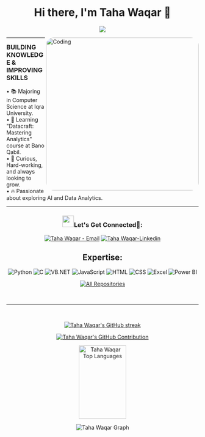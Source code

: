 <!-- animation start  -->
  <div align="center">
    <h1> Hi there, I'm Taha Waqar 👋</h1>
  </div>
<p align="center">
<a href="https://github.com/tahawaqar"><img src="https://readme-typing-svg.herokuapp.com/?lines=Computer+Science+Student;+Data+Enthusiast&font=Roboto&size=26&duration=3500&pause=500&center=true&width=500&height=50&color=eab676"></a>

<!-- animation end  -->
            
<img align="right" alt="Coding" width="400" style="border-radius:20px;"
    src="https://media0.giphy.com/media/v1.Y2lkPTc5MGI3NjExMTgxeXY1dDN1eHM3aTYxOWtlNzljaXZsOGVtajVzYjVscW05MmY1MiZlcD12MV9pbnRlcm5hbF9naWZfYnlfaWQmY3Q9Zw/2IudUHdI075HL02Pkk/giphy.gif"/>
<hr>
<h3 style="margin-top: 4px;">BUILDING KNOWLEDGE & IMPROVING SKILLS</h3>
• 📚 Majoring in Computer Science at Iqra University.<br>
• 🌱 Learning "Datacraft: Mastering Analytics" course at Bano Qabil.<br> 
• 🚀 Curious, Hard-working, and always looking to grow.<br>
• 🔥 Passionate about exploring AI and Data Analytics.<br>
<hr>

<h3 align="center" > <img src="https://media.giphy.com/media/iY8CRBdQXODJSCERIr/giphy.gif" width="30" height="30" style="margin-center: 10px;">Let's Get Connected🤝: </h3>

<p align="center">

 <div align="center"  class="icons-social" style="margin-center: 10px;">
<div>   
    <a href="mailto:waqartaha2023@gmail.com" target="_blank"><img src="https://img.shields.io/badge/-Email-0D1117?style=for-the-badge&logo=protonmail&logoColor=F0DB4F" alt="Taha Waqar - Email"></a>
    <a href="https://www.linkedin.com/in/waqartaha?utm_source=share&utm_campaign=share_via&utm_content=profile&utm_medium=android_app" target="_blank"><img src="https://img.shields.io/badge/Linkedin-0D1117?style=for-the-badge&logo=linkedin&logoColor=F0DB4F" alt="Taha Waqar-Linkedin"></a><br>
</div>

## Expertise:
![Python](https://img.shields.io/badge/-Python-3776AB?style=flat-square&logo=python&logoColor=white)
![C](https://img.shields.io/badge/-C-A8B9CC?style=flat-square&logo=c&logoColor=white)
![VB.NET](https://img.shields.io/badge/-VB.NET-512BD4?style=flat-square&logo=.net&logoColor=white)
![JavaScript](https://img.shields.io/badge/-JavaScript-F7DF1E?style=flat-square&logo=javascript&logoColor=black)
![HTML](https://img.shields.io/badge/-HTML-E34F26?style=flat-square&logo=html5&logoColor=white)
![CSS](https://img.shields.io/badge/-CSS-1572B6?style=flat-square&logo=css3&logoColor=white)
![Excel](https://img.shields.io/badge/-Excel-217346?style=flat-square&logo=microsoft-excel&logoColor=white)
![Power BI](https://img.shields.io/badge/-Power%20BI-F2C811?style=flat-square&logo=power-bi&logoColor=black)


</p>
<p align="center">
  <a href="https://github.com/tahawaqar?tab=repositories" target="_blank"><img alt="All Repositories" title="All Repositories" src="https://img.shields.io/badge/-All%20Repos-2962FF?style=for-the-badge&logo=koding&logoColor=white"/></a>
</p>

<br/>
<hr/>
<br/>

<p align="center">
  <a href="https://github.com/tahawaqar">
    <img src="https://github-readme-streak-stats.herokuapp.com/?user=Taha-Waqar&theme=radical&border=7F3FBF&background=0D1117" alt="Taha Waqar's GitHub streak"/>
  </a>
</p>

<p align="center">
  <a href="https://github.com/tahawaqar">
    <img src="https://github-profile-summary-cards.vercel.app/api/cards/profile-details?username=Taha-Waqar&theme=radical" alt="Taha Waqar's GitHub Contribution"/>
  </a>
</p>

<a> 
    <a href="https://github.com/tahawaqar><img alt="Taha Waqar Github Stats" src="https://denvercoder1-github-readme-stats.vercel.app/api?username=Taha-Waqar&show_icons=true&count_private=true&theme=react&border_color=7F3FBF&bg_color=0D1117&title_color=F85D7F&icon_color=F8D866" height="192px" width="49.5%"/></a>
  <a href="https://github.com/Taha-Waqar"><img alt="Taha Waqar Top Languages" src="https://denvercoder1-github-readme-stats.vercel.app/api/top-langs/?username=Taha-Waqar&langs_count=8&layout=compact&theme=react&border_color=7F3FBF&bg_color=0D1117&title_color=F85D7F&icon_color=F8D866" height="192px" width="49.5%"/></a>
  <br/>
</a>


![Taha Waqar Graph](https://github-readme-activity-graph.vercel.app/graph?username=Taha-Waqar&custom_title=Taha%20Waqar%20GitHub%20Activity%20Graph&bg_color=0D1117&color=7F3FBF&line=7F3FBF&point=7F3FBF&area_color=FFFFFF&title_color=FFFFFF&area=true)

